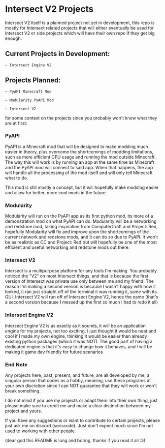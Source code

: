<h1> Intersect V2 Projects </h1>

Intersect V2 itself is a planned project not yet in development, this repo is mostly for Intersect related projects that will either eventually be used for Intersect V2 or side projects which will have their own repo if they get big enough.

<h2>Current Projects in Development:</h2>

    ~ Intersect Engine V2
 
<h2>Projects Planned:</h2>


    ~ PyAPI Minecraft Mod

    ~ Modularity PyAPI Mod

    ~ Intersect V2


for some context on the projects since you probably won't know what they are at first:

<h3>PyAPI</h3> 

PyAPI is a Minecraft mod that will be designed to make modding much easier in theory,
plus overcome the shortcomings of modding limitations,
such as more efficient CPU usage and running the mod outside Minecraft.
The way this will work is by running an app at the same time as Minecraft and the PyAPI mod will connect to said app. 
When that happens, the app will handle all the processing of the mod itself and will only tell Minecraft what to do.

This mod is still mostly a concept,
but it will hopefully make modding easier and allow for better, more cool mods in the future.

<h3>Modularity</h3>

Modularity will run on the PyAPI app as its first python mod, its more of a demonstration mod on what PyAPI can do.
Modularity will be a networking and redstone mod, taking inspiration from ComputerCraft and Project:
Red, hopefully Modularity will fix and improve upon the shortcomings of the current network and redstone mods,
and it can do so due to PyAPI.
It won't be as realistic as CC and Project:
Red but will hopefully be one of the most efficient and useful networking and redstone mods out there.

<h3>Intersect V2</h3>

Intersect is a multipurpose platform for any tools I'm making. 
You probably noticed the "V2" on most Intersect things, 
and that is because the first version of Intersect was private use only between me and my friend.
The reason I'm making a second version is because I wasn't happy with how it looked,
it ran just straight off of the terminal it was running it, same with its GUI.
Intersect V2 will run off of Intersect Engine V2, hence the name
(that's a second version because I messed up the first so much I had to redo it all)

<h3> Intersect Engine V2</h3>

Intersect Engine V2 is as exactly as it sounds, it will be an application engine for my projects, not too exciting.
I just thought it would be neat and cool if I made my own engine,
thinking it would be easier than already existing python packages (which it was NOT).
The good part of having a dedicated engine is that it's easy to change how it behaves,
and I will be making it game dev friendly for future scenarios

<h3>End Note</h3>

Any projects here, past, present, and future, are all developed by me, a singular person that codes as a hobby,
meaning,
use these programs at your own discretion since I can NOT guarantee that they will work or won't break something.

I do not mind if you use my projects or adapt them into their own thing,
just please make sure to credit me and make a clear distinction between my project and yours.

If you have any suggestions or want to contribute to certain projects, please just ask me on discord (soriscode).
Just don't expect much since I'm not used to working with other people.

(dear god this README is long and boring, thanks if you read it all :3)